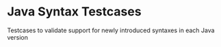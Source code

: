 # Java Syntax Testcases
Testcases to validate support for newly introduced syntaxes in each Java version
